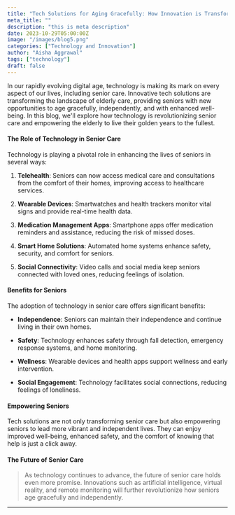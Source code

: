 ```yaml
---
title: "Tech Solutions for Aging Gracefully: How Innovation is Transforming Senior Care"
meta_title: ""
description: "this is meta description"
date: 2023-10-29T05:00:00Z
image: "/images/blog5.png"
categories: ["Technology and Innovation"]
author: "Aisha Aggrawal"
tags: ["technology"]
draft: false
---
```


In our rapidly evolving digital age, technology is making its mark on every aspect of our lives, including senior care. Innovative tech solutions are transforming the landscape of elderly care, providing seniors with new opportunities to age gracefully, independently, and with enhanced well-being. In this blog, we'll explore how technology is revolutionizing senior care and empowering the elderly to live their golden years to the fullest.

#### The Role of Technology in Senior Care

Technology is playing a pivotal role in enhancing the lives of seniors in several ways:

1. **Telehealth**: Seniors can now access medical care and consultations from the comfort of their homes, improving access to healthcare services.

2. **Wearable Devices**: Smartwatches and health trackers monitor vital signs and provide real-time health data.

3. **Medication Management Apps**: Smartphone apps offer medication reminders and assistance, reducing the risk of missed doses.

4. **Smart Home Solutions**: Automated home systems enhance safety, security, and comfort for seniors.

5. **Social Connectivity**: Video calls and social media keep seniors connected with loved ones, reducing feelings of isolation.

#### Benefits for Seniors

The adoption of technology in senior care offers significant benefits:

- **Independence**: Seniors can maintain their independence and continue living in their own homes.

- **Safety**: Technology enhances safety through fall detection, emergency response systems, and home monitoring.

- **Wellness**: Wearable devices and health apps support wellness and early intervention.

- **Social Engagement**: Technology facilitates social connections, reducing feelings of loneliness.

#### Empowering Seniors

Tech solutions are not only transforming senior care but also empowering seniors to lead more vibrant and independent lives. They can enjoy improved well-being, enhanced safety, and the comfort of knowing that help is just a click away.

#### The Future of Senior Care

> As technology continues to advance, the future of senior care holds even more promise. Innovations such as artificial intelligence, virtual reality, and remote monitoring will further revolutionize how seniors age gracefully and independently.

---